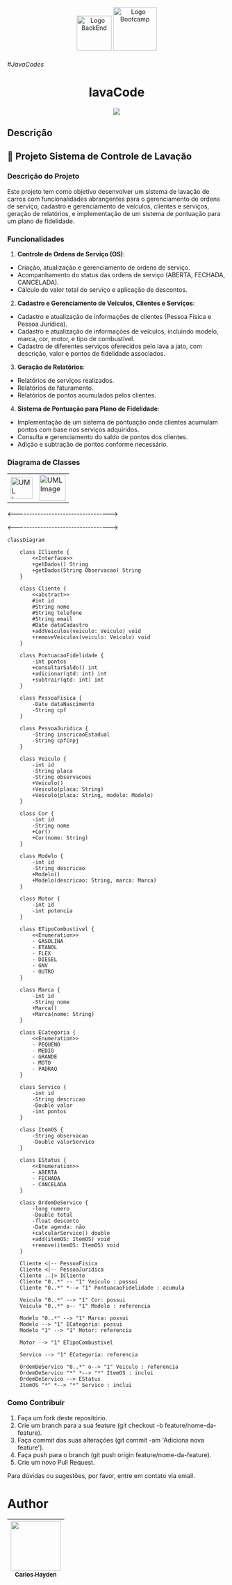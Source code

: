 <div align="center">
<img src="https://hermes.dio.me/tracks/a039b34c-7aa8-4a3d-b765-07c8c837f67a.png" alt="Logo BackEnd" width="80">

<img src="https://encrypted-tbn0.gstatic.com/images?q=tbn:ANd9GcSCcxkA70BX5H1N1FFSkncQ-InOpqloUVZLcA&usqp=CAU" alt="Logo Bootcamp" width="100">
</div>

###### #JavaCodes



<h1 align="center"> lavaCode </h1>



<p align="center">
<img src="http://img.shields.io/static/v1?label=STATUS&message=EM%20DESENVOLVIMENTO&color=GREEN&style=for-the-badge"/>
</p>

## Descrição

## 📱 Projeto Sistema de Controle de Lavação



### Descrição do Projeto

Este projeto tem como objetivo desenvolver um sistema de lavação de carros com funcionalidades abrangentes para o gerenciamento de ordens de serviço, cadastro e gerenciamento de veículos, clientes e serviços, geração de relatórios, e implementação de um sistema de pontuação para um plano de fidelidade.

### Funcionalidades

1. __Controle de Ordens de Serviço (OS)__:
- Criação, atualização e gerenciamento de ordens de serviço.
- Acompanhamento do status das ordens de serviço (ABERTA, FECHADA, CANCELADA).
- Cálculo do valor total do serviço e aplicação de descontos.
2. __Cadastro e Gerenciamento de Veículos, Clientes e Serviços__:
- Cadastro e atualização de informações de clientes (Pessoa Física e Pessoa Jurídica).
- Cadastro e atualização de informações de veículos, incluindo modelo, marca, cor, motor, e tipo de combustível.
- Cadastro de diferentes serviços oferecidos pelo lava a jato, com descrição, valor e pontos de fidelidade associados.
3. __Geração de Relatórios__:
- Relatórios de serviços realizados.
- Relatórios de faturamento.
- Relatórios de pontos acumulados pelos clientes.
4. __Sistema de Pontuação para Plano de Fidelidade__:
- Implementação de um sistema de pontuação onde clientes acumulam pontos com base nos serviços adquiridos.
- Consulta e gerenciamento do saldo de pontos dos clientes.
- Adição e subtração de pontos conforme necessário.

### Diagrama de Classes

<table>
  <tr>
    <td>
      <img src="https://freecomputerbooks.com/covers/UML-Process.gif" alt="UML Image" width="50">
    </td>
    <td>
      <img src="https://seeklogo.com/images/M/mermaid-logo-31DD0B8905-seeklogo.com.png" alt="UML Image" width="60">
    </td>
  </tr>
</table>
<---------------------------------->

<!-- [MermaidChart: 3c7d24e8-f066-4729-bf14-ab089cf5979a] -->



<---------------------------------->
``` mermaid
classDiagram

    class ICliente {
        <<Interface>>
        +getDados() String
        +getDados(String Observacao) String
    }
    
    class Cliente {
        <<abstract>>
        #int id
        #String nome
        #String telefone
        #String email
        #Date dataCadastro
        +addVeiculos(veiculo: Veiculo) void
        +removeVeiculos(veiculo: Veiculo) void
    }

    class PontuacaoFidelidade {
        -int pontos
        +consultarSaldo() int
        +adicionar(qtd: int) int
        +subtrair(qtd: int) int
    }
    
    class PessoaFisica {
        -Date dataNascimento
        -String cpf
    }

    class PessoaJuridica {
        -String inscricaoEstadual
        -String cpfCnpj
    }

    class Veiculo {
        -int id
        -String placa
        -String observacoes
        +Veiculo()
        +Veiculo(placa: String)
        +Veiculo(placa: String, modelo: Modelo)
    }

    class Cor {
        -int id
        -String nome
        +Cor()
        +Cor(nome: String)
    }

    class Modelo {
        -int id
        -String descricao
        +Modelo()
        +Modelo(descricao: String, marca: Marca)
    }

    class Motor {
        -int id
        -int potencia
    }

    class ETipoCombustivel {
        <<Enumeration>>
        - GASOLINA
        - ETANOL
        - FLEX
        - DIESEL 
        - GNV
        - OUTRO
    }
    
    class Marca {
        -int id
        -String nome
        +Marca()
        +Marca(nome: String)
    }

    class ECategoria {
        <<Enumeration>>
        - PEQUENO
        - MEDIO 
        - GRANDE
        - MOTO 
        - PADRAO
    }

    class Servico {
        -int id
        -String descricao
        -Double valor
        -int pontos
    }

    class ItemOS {
        -String observacao
        -Double valorServico
    }

    class EStatus {
        <<Enumeration>>
        - ABERTA 
        - FECHADA
        - CANCELADA 
    }

    class OrdemDeServico {
        -long numero
        -Double total
        -float desconto
        -Date agenda: não
        +calcularServico() double
        +add(itemOS: ItemOS) void
        +remove(itemOS: ItemOS) void
    }

    Cliente <|-- PessoaFisica
    Cliente <|-- PessoaJuridica
    Cliente ..|> ICliente
    Cliente "0..*" -- "1" Veiculo : possui
    Cliente "0..*" *--> "1" PontuacaoFidelidade : acumula

    Veiculo "0..*" --> "1" Cor: possui
    Veiculo "0..*" o-- "1" Modelo : referencia

    Modelo "0..*" --> "1" Marca: possui
    Modelo --> "1" ECategoria: possui
    Modelo "1" --> "1" Motor: referencia

    Motor --> "1" ETipoCombustivel

    Servico --> "1" ECategoria: referencia

    OrdemDeServico "0..*" o--> "1" Veiculo : referencia
    OrdemDeServico "*" *--> "*" ItemOS : inclui
    OrdemDeServico --> EStatus
    ItemOS "*" *--> "*" Servico : inclui
```


### Como Contribuir

1. Faça um fork deste repositório.
2. Crie um branch para a sua feature (git checkout -b feature/nome-da-feature).
3. Faça commit das suas alterações (git commit -am 'Adiciona nova feature').
4. Faça push para o branch (git push origin feature/nome-da-feature).
5. Crie um novo Pull Request.

Para dúvidas ou sugestões, por favor, entre em contato via email.

# Author

| [<img src="https://avatars.githubusercontent.com/u/79289647?v=4" width=115><br><sub>Carlos Hayden</sub>](https://github.com/JunhaumHayden) |
| :---: |
